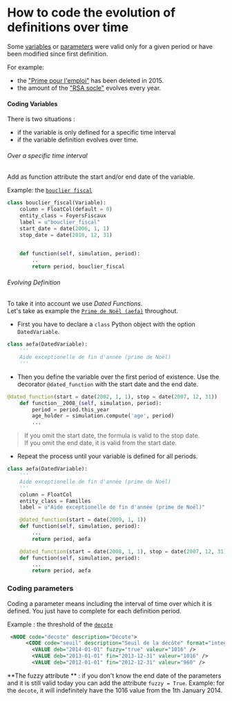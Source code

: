# How to code the evolution of definitions over time

Some [variables](variables.md) or [parameters](parameters.md) were valid only for a given period or have been modified since first definition.    

For example:
- the ["Prime pour l'emploi"](https://legislation.openfisca.fr/variables/ppe) has been deleted in 2015.
- the amount of the ["RSA socle"](https://legislation.openfisca.fr/parameters/minim.rmi.rmi) evolves every year.


#### Coding Variables 
There is two situations :
 - if the variable is only defined for a specific time interval
 - if the variable definition evolves over time.
 
###### Over a specific time interval
Add as function attribute the start and/or end date of the variable.

Example: the [`bouclier fiscal`](https://legislation.openfisca.fr/variables/bouclier_fiscal)
```python
class bouclier_fiscal(Variable):
    column = FloatCol(default = 0)
    entity_class = FoyersFiscaux
    label = u"bouclier_fiscal"
    start_date = date(2006, 1, 1)
    stop_date = date(2010, 12, 31)
   

    def function(self, simulation, period):
        ..
        return period, bouclier_fiscal
```

###### Evolving Definition

To take it into account we use *Dated Functions*.   
Let's take as example the [`Prime de Noël (aefa)`](https://github.com/openfisca/openfisca-france/blob/4.1.17/openfisca_france/model/prestations/minima_sociaux/aefa.py) throughout.

   - First you have to declare a `class` Python object with the option `DatedVariable`.

```python
class aefa(DatedVariable):
    '''
    Aide exceptionelle de fin d'année (prime de Noël)
    '''
```

- Then you define the variable over the first period of existence. Use the decorator `@dated_function` with the start date and the end date.

```python
@dated_function(start = date(2002, 1, 1), stop = date(2007, 12, 31))
    def function__2008_(self, simulation, period):
        period = period.this_year
        age_holder = simulation.compute('age', period)
        ...
```
> If you omit the start date, the formula is valid to the stop date.   
> If you omit the end date, it is valid from the start date.

- Repeat the process until your variable is defined for all periods.

```python
class aefa(DatedVariable):
    '''
    Aide exceptionelle de fin d'année (prime de Noël)
    '''
    column = FloatCol
    entity_class = Familles
    label = u"Aide exceptionelle de fin d'année (prime de Noël)"

    @dated_function(start = date(2009, 1, 1))
    def function(self, simulation, period):
        ...
        return period, aefa

    @dated_function(start = date(2008, 1, 1), stop = date(2007, 12, 31))
    def function(self, simulation, period):
        ...
        return period, aefa
```
### Coding parameters
 Coding a parameter means including the interval of time over which it is defined. You just have to complete for each definition period.
 
 Example : the threshold of the [`decote`](https://legislation.openfisca.fr/parameters/ir.decote.seuil)

```xml
 <NODE code="decote" description="Décote">
      <CODE code="seuil" description="Seuil de la décôte" format="integer" type="monetary">
        <VALUE deb="2014-01-01" fuzzy="true" valeur="1016" />
        <VALUE deb="2013-01-01" fin="2013-12-31" valeur="1016" />
        <VALUE deb="2012-01-01" fin="2012-12-31" valeur="960" />
```
**The fuzzy attribute ** : if you don't know the end date of the parameters and it is still valid today you can add the attribute `fuzzy = True`.   Example: for the `decote`, it will indefinitely have the 1016 value from the 1th January 2014.